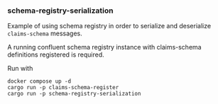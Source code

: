 ### schema-registry-serialization
Example of using schema registry in order to serialize and deserialize `claims-schema` messages.

A running confluent schema registry instance with claims-schema definitions registered is required.

Run with
```
docker compose up -d
cargo run -p claims-schema-register
cargo run -p schema-registry-serialization
```